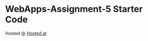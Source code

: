 # WebApps-Assignment-5 Starter Code
Hosted @ [Hosted at](https://44-563-web-apps-f22.github.io/44563-webapps-assignment-5-hruthik7/insects.html)
